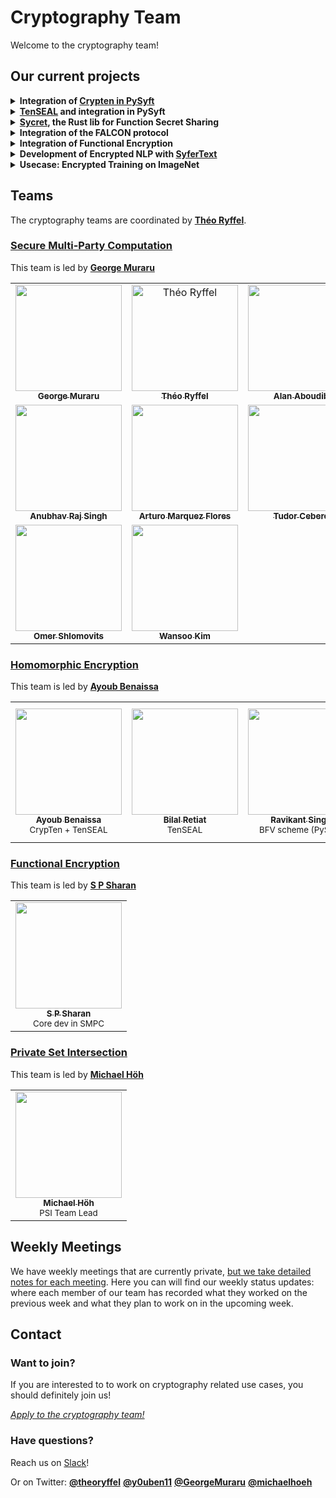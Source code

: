 # Cryptography Team

Welcome to the cryptography team!

## Our current projects

<details><summary><b>Integration of <a href="./projects/CrypTen.md">Crypten in PySyft</a></b></summary>
<p>
We're also working on integrating the CrypTen library for MPC which is developed by Facebook. This is a top priority project of the team, and will allow users to benefit from the massive optimizations of this library which works only with PyTorch.
</p>
</details>

<details><summary><b><a href="https://github.com/OpenMined/tenseal">TenSEAL</a> and integration in PySyft</b></summary>
<p>
We currently support standard protocols in SMPC but would like to extend support for Homomorphic Encryption and other protocols (like Functional Encryption), to allow researchers to use any of them and to compare them for their usecase. We have built TenSEAL, which wraps the 1st class HE library SEAL built by Microsoft, in a dedicated library that adds the abstraction of Tensor on top of SEAL. This library is DL framework agnostic, and is currently being integrated with PySyft.
<b>Read the <a href="./projects/TenSEAL.md">project Roadmap</a>!</b>
</p>
</details>

<details><summary><b><a href="https://github.com/OpenMined/sycret">Sycret</a>, the Rust lib for Function Secret Sharing</b></summary>
<p>
We're still integrating new crypto protocols natively in PySyft. This allows us to use them in a wider set of contexts, especially on mobiles and across all kind of computation frameworks. AAmong the most fascinating protocols, we are working on Function Secret Sharing which is used in SMPC to reduce the number of interactions compared to previous state-of-the-art SMPC protocols. Checkout the progress <a href="https://github.com/OpenMined/sycret">here</a>!
</p>
</details>

<details><summary><b>Integration of the FALCON protocol</b></summary>
<p>
We're still integrating new crypto protocols natively in PySyft, including FALCON, an optimized version of SecureNN! Checkout the progress <a href="https://github.com/OpenMined/PySyft/milestone/14">here</a>!
</p>
</details>

<details><summary><b>Integration of Functional Encryption</b></summary>
<p>
We're still integrating new crypto protocols natively in PySyft, including Functional Encryption, which allows to compute over encrypted data and do the decryption without any interaction! More info here: https://github.com/OpenMined/PySyft/issues/3108. 
</p>
</details>

<details><summary><b>Development of Encrypted NLP with <a href="https://github.com/OpenMined/SyferText">SyferText</a></b></summary>
<p>
Text processing in Federated Learning is an under-estimated complex task. We're building a library to help users clean and process remote text datasets through various methods like tokenization, etc. This library is inspired from Spacy to deliver the same user-friendly interface, and will be 100% compatible with PySyft.
</p>
</details>

<details><summary><b>Usecase: Encrypted Training on ImageNet</b></summary>
<p>
Closely related to our focus on production, we want to demonstrate the utility of the crypto protocols that we build or integrate, by building a encrypted training usecase on a more ambitious dataset than MNIST, our ideal target is for example ImageNet.
</p>
</details>

## Teams

The cryptography teams are coordinated by [**Théo Ryffel**](https://github.com/LaRiffle).

### [Secure Multi-Party Computation](./smpc)

This team is led by [**George Muraru**](https://github.com/gmuraru)

<table>
  <tr>
    <td align="center">
      <a href="https://github.com/gmuraru">
        <img src="https://avatars1.githubusercontent.com/u/7805588?s=240" width="170px;" alt="">
        <br /><sub><b>George Muraru</b></sub></a><br />
      </a>
    </td>
    <td align="center">
      <a href="https://github.com/LaRiffle">
        <img src="https://avatars3.githubusercontent.com/u/12446521?s=240" width="170px;" alt="Théo Ryffel">
        <br /><sub><b>Théo Ryffel</b></sub></a><br />
      </a>
    </td>
    <td align="center">
      <a href="https://github.com/AlanAboudib">
        <img src="https://avatars1.githubusercontent.com/u/11991643?s=240" width="170px;" alt="">
        <br /><sub><b>Alan Aboudib</b></sub></a><br />
      </a>
    </td>
    <td align="center">
      <a href="https://github.com/Yugandhartripathi">
        <img src="https://avatars2.githubusercontent.com/u/32102845?s=240" width="170px;" alt="">
        <br /><sub><b>Yugandhar Tripathi</b></sub></a><br />
      </a>
    </td>
    </tr>
    <tr>
    <td align="center">
      <a href="https://github.com/aanurraj">
        <img src="https://avatars0.githubusercontent.com/u/28955148?s=460&u=b89b14ceffb4e0c26fcdc375242b3d3162700fb4&v=4" width="170px;" alt="">
        <br/><sub><b>Anubhav Raj Singh</b></sub/</a><br/>
      </a>
    </td>
    <td align="center">
      <a href="https://github.com/arturomf94">
        <img src="https://avatars2.githubusercontent.com/u/9259160?s=400&u=a363b29339e611e13e1f71ea7552e8bf5914cf37&v=4" width="170px;" alt="">
        <br/><sub><b>Arturo Marquez Flores</b></sub/</a><br/>
      </a>
    <td align="center">
      <a href="https://github.com/tudorcebere">
        <img src="https://avatars3.githubusercontent.com/u/31571425?s=460&u=250780102a5da2711faba8120fa8ab2b97c48fc9&v=4" width="170px;" alt="">
        <br/><sub><b>Tudor Cebere</b></sub></a><br/>
      </a>
    </td>
    <td align="center">
      <a href="https://github.com/abogaziah">
        <img src="https://avatars3.githubusercontent.com/u/33666625?s=460&u=1beaa9853113bc0ff6d040f3ba8a0fedc1acd17f&v=4" width="170px;" alt="">
        <br/><sub><b>Muhammed Abogazia</b></sub></a><br/>
      </a>
    </td>
  </tr>
  <tr>
    <td align="center">
      <a href="https://github.com/omershlo">
        <img src="https://avatars3.githubusercontent.com/u/2446179?s=460&u=56801fbae185bb7f58d339d0a4fc4288f0ab697f&v=4" width="170px;" alt="">
        <br/><sub><b>Omer Shlomovits</b></sub></a><br/>
      </a>
    </td>
    <td align="center">
      <a href="https://github.com/marload">
        <img src="https://avatars0.githubusercontent.com/u/39186433?s=460&u=eabfd79a99109239b61412089f86f83cc2bacf0b&v=4" width="170px;" alt="">
        <br/><sub><b>Wansoo Kim</b></sub></a><br/>
      </a>
    </td>
  </tr>
</table>

### [Homomorphic Encryption](./he)

This team is led by [**Ayoub Benaissa**](https://github.com/youben11)


<table>
  <tr>
    <td align="center">
      <a href="https://github.com/youben11">
        <img src="https://avatars0.githubusercontent.com/u/21220087?s=240" width="170px;" alt="">
        <br /><sub><b>Ayoub Benaissa</b></sub></a><br />
        <sub>CrypTen + TenSEAL</sub>
      </a>
    </td>
    <td align="center">
      <a href="https://github.com/philomath213">
        <img src="https://avatars3.githubusercontent.com/u/20177422?s=460" width="170px;" alt="">
        <br /><sub><b>Bilal Retiat</b></sub></a><br />
        <sub>TenSEAL</sub>
      </a>
    </td>
    <td align="center">
      <a href="https://github.com/IamRavikantSingh">
        <img src="https://avatars2.githubusercontent.com/u/40258150?s=460&v=4" width="170px;" alt="">
        <br /><sub><b>Ravikant Singh</b></sub></a><br />
        <sub>BFV scheme (PySyft)</sub>
      </a>
    </td>
    <td align="center">
      <a href="https://github.com/bcebere">
        <img src="https://avatars0.githubusercontent.com/u/1623754?s=460&v=4" width="170px;" alt="">
        <br /><sub><b>Bogdan Cebere</b></sub></a><br />
        <sub>Homomorphic Encryption</sub>
        <sub>TenSEAL</sub>
      </a>
    </td>  
  </tr>
</table>


### [Functional Encryption](./fe)

This team is led by [**S P Sharan**](https://github.com/Syzygianinfern0)

<table>
  <tr>
    <td align="center">
      <a href="https://github.com/Syzygianinfern0">
        <img src="https://avatars2.githubusercontent.com/u/31875325?s=460" width="170px;" alt="">
        <br /><sub><b>S P Sharan</b></sub></a><br />
        <sub>Core dev in SMPC</sub>
      </a>
    </td>
  </tr>
</table>


### [Private Set Intersection](./psi)

This team is led by [**Michael Höh**](https://www.linkedin.com/in/michael-hoeh/)

<table>
  <tr>
    <td align="center">
      <a href="https://www.linkedin.com/in/michael-hoeh/">
        <img src="https://media-exp1.licdn.com/dms/image/C4D03AQE_K_Ga31Mekg/profile-displayphoto-shrink_200_200/0?e=1602720000&v=beta&t=Ehev1hXvGRyeLYtdhFmQ5xBHg7pD-aJiE-w3GcpVbAI" width="170px;" alt="">
        <br /><sub><b>Michael Höh</b></sub></a><br />
        <sub>PSI Team Lead</sub>
      </a>
  </tr>
</table>


## Weekly Meetings

We have weekly meetings that are currently private, [but we take detailed notes for each meeting](./meetings). Here you can will find our weekly status updates: where each member of our team has recorded what they worked on the previous week and what they plan to work on in the upcoming week.

## Contact

### Want to join?

If you are interested to to work on cryptography related use cases, you should definitely join us!

*[Apply to the cryptography team!](https://forms.gle/BWmYQJrCwqe1m3ex5)*

### Have questions?

Reach us on [Slack](http://slack.openmined.org/)!

Or on Twitter: [**@theoryffel**](https://twitter.com/theoryffel) [**@y0uben11**](https://twitter.com/y0uben11) [**@GeorgeMuraru**](https://twitter.com/GeorgeMuraru) [**@michaelhoeh**](https://twitter.com/michaelhoeh) 
